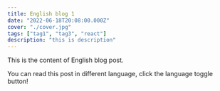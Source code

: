 ```yaml
---
title: English blog 1
date: "2022-06-18T20:08:00.000Z"
cover: "./cover.jpg"
tags: ["tag1", "tag3", "react"]
description: "this is description"
---
```


This is the content of English blog post.

You can read this post in different language, click the language toggle button!
